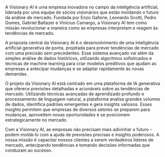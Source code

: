 A Visionary AI é uma empresa inovadora no campo da inteligência artificial, liderada por uma equipe de sócios visionários que estão moldando o futuro da análise de mercado. Fundada por Enzo Gallone, Leonardo Scotti, Pedro Gomes, Gabriel Baltazer e Vinícius Camargo, a Visionary AI tem como missão revolucionar a maneira como as empresas interpretam e reagem às tendências de mercado.

A proposta central da Visionary AI é o desenvolvimento de uma inteligência artificial generativa de ponta, projetada para prever tendências de mercado com uma precisão sem precedentes. Esse sistema avançado vai além da simples análise de dados históricos, utilizando algoritmos sofisticados e técnicas de machine learning para criar modelos preditivos que ajudam as empresas a antecipar mudanças e se adaptar rapidamente às novas demandas.

O projeto da Visionary AI está centrado em uma plataforma de IA generativa que oferece previsões detalhadas e acionáveis sobre as tendências de mercado. Utilizando técnicas avançadas de aprendizado profundo e processamento de linguagem natural, a plataforma analisa grandes volumes de dados, identifica padrões emergentes e gera insights valiosos. Esses insights permitem que empresas de diversos setores se preparem para mudanças, aproveitem novas oportunidades e se posicionem estrategicamente no mercado.

Com a Visionary AI, as empresas não precisam mais adivinhar o futuro – podem moldá-lo com a ajuda de previsões precisas e insights poderosos. A nossa missão é capacitar nossos clientes a serem verdadeiros líderes de mercado, antecipando tendências e tomando decisões informadas que conduzam ao sucesso.